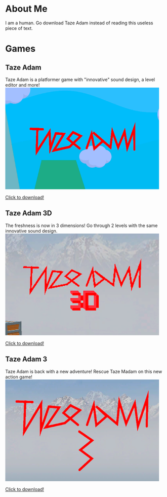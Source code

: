 # About Me
I am a human. Go download Taze Adam instead of reading this useless piece of text.
# Games
## Taze Adam
Taze Adam is a platformer game with "innovative" sound design, a level editor and more!
![Taze Adam Thumbnail](/assets/tazeadam.png "Taze Adam")

[Click to download!](https://spacechuck.github.io/taze-adam/taze-adam)
## Taze Adam 3D
The freshness is now in 3 dimensions! Go through 2 levels with the same innovative sound design.
![Taze Adam 3D Thumbnail](/assets/tazeadam3d.png "Taze Adam 3D")

[Click to download!](https://spacechuck.github.io/taze-adam/taze-adam-3d)
## Taze Adam 3
Taze Adam is back with a new adventure! Rescue Taze Madam on this new action game!
![Taze Adam 3 Thumbnail](/assets/tazeadam3.png "Taze Adam 3")

[Click to download!](https://spacechuck.github.io/taze-adam/taze-adam-3)
